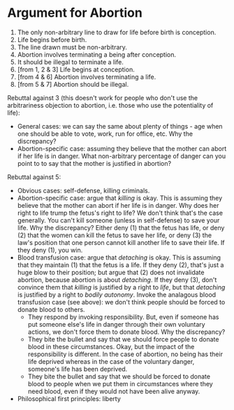 # Argument for Abortion

1. The only non-arbitrary line to draw for life before birth is conception.
2. Life begins before birth.
3. The line drawn must be non-arbitrary.
4. Abortion involves terminating a being after conception.
5. It should be illegal to terminate a life.
6. [from 1, 2 & 3] Life begins at conception.
7. [from 4 & 6] Abortion involves terminating a life.
8. [from 5 & 7] Abortion should be illegal.

Rebuttal against 3 (this doesn't work for people who don't use the arbitrariness objection to abortion, i.e. those who use the potentiality of life):
- General cases: we can say the same about plenty of things - age when one should be able to vote, work, run for office, etc. Why the discrepancy?
- Abortion-specific case: assuming they believe that the mother can abort if her life is in danger. What non-arbitrary percentage of danger can you point to to say that the mother is justified in abortion? 

Rebuttal against 5:
- Obvious cases: self-defense, killing criminals.
- Abortion-specific case: argue that *killing* is okay. This is assuming they believe that the mother can abort if her life is in danger. Why does her right to life trump the fetus's right to life? We don't think that's the case generally. You can't kill someone (unless in self-defense) to save your life. Why the discrepancy? Either deny (1) that the fetus has life, or deny (2) that the women can kill the fetus to save her life, or deny (3) the law's position that one person cannot kill another life to save their life. If they deny (1), you win.
- Blood transfusion case: argue that *detaching* is okay. This is assuming that they maintain (1) that the fetus is a life. If they deny (2), that's just a huge blow to their position; but argue that (2) does not invalidate abortion, because abortion is about *detaching*. If they deny (3), don't convince them that *killing* is justified by a right to *life*, but that *detaching* is justified by a right to *bodily autonomy*. Invoke the analagous blood transfusion case (see above): we don't think people should be forced to donate blood to others.
    - They respond by invoking responsibility. But, even if someone has put someone else's life in danger through their own voluntary actions, we don't force them to donate blood. Why the discrepancy?
    - They bite the bullet and say that we should force people to donate blood in these circumstances. Okay, but the impact of the responsibility is different. In the case of abortion, no being has their life deprived whereas in the case of the voluntary danger, someone's life has been deprived.
    - They bite the bullet and say that we should be forced to donate blood to people when we put them in circumstances where they need blood, even if they would not have been alive anyway.
- Philosophical first principles: liberty